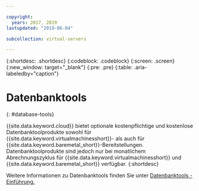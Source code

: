 ```yaml
---

copyright:
  years: 2017, 2019
lastupdated: "2019-06-04"

subcollection: virtual-servers

---
```


{:shortdesc: .shortdesc}
{:codeblock: .codeblock}
{:screen: .screen}
{:new_window: target="_blank"}
{:pre: .pre}
{:table: .aria-labeledby="caption"}

# Datenbanktools
{: #database-tools}

{{site.data.keyword.cloud}} bietet optionale kostenpflichtige und kostenlose Datenbanktoolprodukte sowohl für {{site.data.keyword.virtualmachinesshort}}- als auch für {{site.data.keyword.baremetal_short}}-Bereitstellungen. Datenbanktoolprodukte sind jedoch nur bei monatlichem Abrechnungszyklus für {{site.data.keyword.virtualmachinesshort}} und {{site.data.keyword.baremetal_short}} verfügbar.
{:shortdesc}

Weitere Informationen zu Datenbanktools finden Sie unter [Datenbanktools - Einführung.](/docs/infrastructure/database-tools?topic=database-tools-dbt-getting-started)

